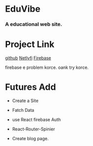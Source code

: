 # EduVibe #
###  A educational web site. ##

# Project Link #
[github](https://github.com/programming-hero-web-course-4/independent-service-provider-techtobit) 
[Netlyfi](https://startling-gelato-1988ff.netlify.app) 
[Firebase](https://edu-co-cc85b.firebaseapp.com/) 

firebase e problem korce. oank try korce.

# Futures Add #
* Create a Site

* Fatch Data

* use React firebase Auth
* React-Router-Spinier

* Create blog page.